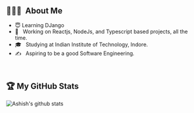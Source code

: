 
 ## 👨🏻‍💻 &nbsp;About Me
- 😇 Learning DJango
- 🤔 &nbsp; Working on Reactjs, NodeJs, and Typescript based projects, all the time.
- 🎓 &nbsp; Studying at Indian Institute of Technology, Indore.
- ✍️ &nbsp; Aspiring to be a good Software Engineering.

<br />


## 🏆 My GitHub Stats
![Ashish's github stats](https://github-readme-stats.vercel.app/api?username=AshishRajIITI&show_icons=true&hide_border=true)
